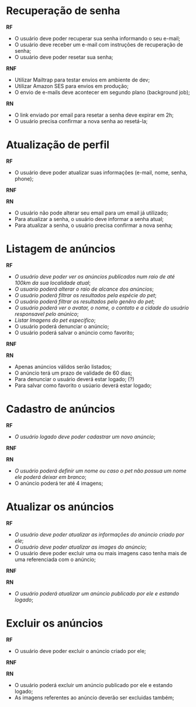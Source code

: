 # Recuperação de senha

**RF**

- O usuário deve poder recuperar sua senha informando o seu e-mail;
- O usuário deve receber um e-mail com instruções de recuperação de senha;
- O usuário deve poder resetar sua senha;

**RNF**

- Utilizar Mailtrap para testar envios em ambiente de dev;
- Utilizar Amazon SES para envios em produção;
- O envio de e-mails deve acontecer em segundo plano (background job);


**RN**

- O link enviado por email para resetar a senha deve expirar em 2h;
- O usuário precisa confirmar a nova senha ao resetá-la;

# Atualização de perfil

**RF**

- O usuário deve poder atualizar suas informações (e-mail, nome, senha, phone);

**RNF**

**RN**

- O usuário não pode alterar seu email para um email já utilizado;
- Para atualizar a senha, o usuário deve informar a senha atual;
- Para atualizar a senha, o usuário precisa confirmar a nova senha;

# Listagem de anúncios

**RF**

- _O usuário deve poder ver os anúncios publicados num raio de até 100km da sua localidade atual_;
- _O usuario poderá alterar o raio de alcance dos anúncios_;
- _O usuário poderá filtrar os resultados pela espécie do pet_;
- _O usuário poderá filtrar os resultados pelo genêro do pet_; 
- _O usuário poderá ver o avatar, o nome, o contato e a cidade do usuário responsavel pelo anúnico_;
- _Listar Imagens do pet especifico_;
- O usuário poderá denunciar o anúncio;
- O usuário poderá salvar o anúncio como favorito;

**RNF**

**RN**
- Apenas anúncios válidos serão listados;
- O anúncio terá um prazo de validade de 60 dias;
- Para denunciar o usuário deverá estar logado; (?)
- Para salvar como favorito o usúario deverá estar logado;


# Cadastro de anúncios

**RF**
- _O usuário logado deve poder cadastrar um novo anúncio_;

**RNF**

**RN**
- _O usuário poderá definir um nome ou caso o pet não possua um nome ele poderá deixar em branco_;
- O anúncio poderá ter até 4 imagens;

# Atualizar os anúncios

**RF**
- _O usuário deve poder atualizar as informações do anúncio criado por ele_;
- _O usuário deve poder atualizar as images do anúncio_;
- O usuário deve poder excluir uma ou mais imagens caso tenha mais de uma referenciada com o anúncio;

**RNF**

**RN**
- _O usuário poderá atualizar um anúncio publicado por ele e estando logado_;

# Excluir os anúncios


**RF**
- O usuário deve poder excluir o anúncio criado por ele;

**RNF**

**RN**
- O usuário poderá excluir um anúncio publicado por ele e estando logado;
- As imagens referentes ao anúncio deverão ser excluidas também;